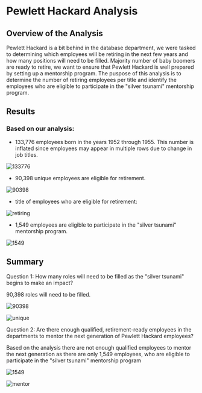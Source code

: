 # Pewlett Hackard Analysis

## Overview of the Analysis

Pewlett Hackard is a bit behind in the database department, we were tasked to determining which employees will be retiring in the next few years and how many positions will need to be filled.
Majority number of baby boomers are ready to retire, we want to ensure that Pewlett Hackard is well prepared by setting up a mentorship program. The puspose of this analysis is to determine the number of retiring employees per title and identify the employees who are eligible to participate in the "silver tsunami" mentorship program.

## Results
### Based on our analysis:
- 133,776 employees born in the years 1952 through 1955. This number is inflated since employees may appear in multiple rows due to change in job titles.

![133776](133776.png)

- 90,398 unique employees are eligible for retirement.

![90398](90398.png)

- title of employees who are eligible for retirement:

![retiring](retiring.png)

- 1,549 employees are eligible to participate in the "silver tsunami" mentorship program.

![1549](1549.png)

## Summary
Question 1: How many roles will need to be filled as the "silver tsunami" begins to make an impact?

90,398 roles will need to be filled.

![90398](90398.png)

![unique](unique.png)

Question 2: Are there enough qualified, retirement-ready employees in the departments to mentor the next generation of Pewlett Hackard employees?

Based on the analysis there are not enough qualified employees to mentor the next generation as there are only 1,549 employees, who are eligible to participate in the "silver tsunami" mentorship program

![1549](1549.png) 

![mentor](mentor.png)